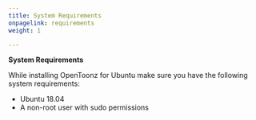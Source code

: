 ```yaml
---
title: System Requirements
onpagelink: requirements
weight: 1

---
```


**System Requirements**

While installing OpenToonz for Ubuntu make sure you have the following system requirements:

- Ubuntu 18.04
- A non-root user with sudo permissions
 